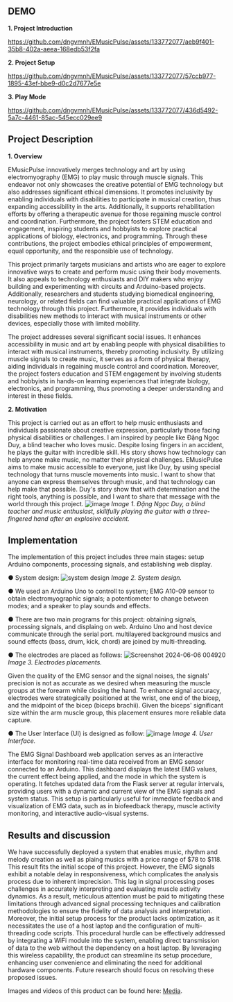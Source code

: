 ## DEMO
**1. Project Introduction**


https://github.com/dngvmnh/EMusicPulse/assets/133772077/aeb9f401-35b8-402a-aeea-168edb53f2fa


**2. Project Setup**


https://github.com/dngvmnh/EMusicPulse/assets/133772077/57ccb977-1895-43ef-bbe9-d0c2d7677e5e


**3. Play Mode**


https://github.com/dngvmnh/EMusicPulse/assets/133772077/436d5492-5a7c-4461-85ac-545ecc029ee9


## Project Description

**1. Overview**

EMusicPulse innovatively merges technology and art by using electromyography (EMG) to play music through muscle signals. This endeavor not only showcases the creative potential of EMG technology but also addresses significant ethical dimensions. It promotes inclusivity by enabling individuals with disabilities to participate in musical creation, thus expanding accessibility in the arts. Additionally, it supports rehabilitation efforts by offering a therapeutic avenue for those regaining muscle control and coordination. Furthermore, the project fosters STEM education and engagement, inspiring students and hobbyists to explore practical applications of biology, electronics, and programming. Through these contributions, the project embodies ethical principles of empowerment, equal opportunity, and the responsible use of technology.

This project primarily targets musicians and artists who are eager to explore innovative ways to create and perform music using their body movements. It also appeals to technology enthusiasts and DIY makers who enjoy building and experimenting with circuits and Arduino-based projects. Additionally, researchers and students studying biomedical engineering, neurology, or related fields can find valuable practical applications of EMG technology through this project. Furthermore, it provides individuals with disabilities new methods to interact with musical instruments or other devices, especially those with limited mobility.

The project addresses several significant social issues. It enhances accessibility in music and art by enabling people with physical disabilities to interact with musical instruments, thereby promoting inclusivity. By utilizing muscle signals to create music, it serves as a form of physical therapy, aiding individuals in regaining muscle control and coordination. Moreover, the project fosters education and STEM engagement by involving students and hobbyists in hands-on learning experiences that integrate biology, electronics, and programming, thus promoting a deeper understanding and interest in these fields.

**2. Motivation**

This project is carried out as an effort to help music enthusiasts and individuals passionate about creative expression, particularly those facing physical disabilities or challenges. I am inspired by people like Đặng Ngọc Duy, a blind teacher who loves music. Despite losing fingers in an accident, he plays the guitar with incredible skill. His story shows how technology can help anyone make music, no matter their physical challenges. EMusicPulse aims to make music accessible to everyone, just like Duy, by using special technology that turns muscle movements into music. I want to show that anyone can express themselves through music, and that technology can help make that possible. Duy's story show that with determination and the right tools, anything is possible, and I want to share that message with the world through this project.
![image](https://github.com/dngvmnh/EMusicPulse/assets/133772077/8a96e70f-126a-4bc6-b17f-58bb7a1b06fc)
_Image 1. Đặng Ngọc Duy, a blind teacher and music enthusiast, skillfully playing the guitar with a three-fingered hand after an explosive accident._

## Implementation

The implementation of this project includes three main stages: setup Arduino components, processing signals, and establishing web display.

● System design:
![system design](https://github.com/dngvmnh/EMusicPulse/assets/133772077/10853052-1546-47bf-9715-01d42129c3fc)
_Image 2. System design._


● We used an Arduino Uno to controll to system; EMG A10-09 sensor to obtain electromyographic signals; a potentiometer to change between modes; and a speaker to play sounds and effects.

● There are two main programs for this project: obtaining signals, processing signals, and displaing on web. Arduino Uno and host device communicate through the serial port. multilayered background musics and sound effects (bass, drum, kick, chord) are joined by multi-threading. 

●  The electrodes are placed as follows:
![Screenshot 2024-06-06 004920](https://github.com/dngvmnh/EMusicPulse/assets/133772077/a549bb97-cd4d-4d81-8a0e-f9bfc0cd5946)
_Image 3. Electrodes placements._

Given the quality of the EMG sensor and the signal noises, the signals' precision is not as accurate as we desired when measuring the muscle groups at the forearm while closing the hand. To enhance signal accuracy, electrodes were strategically positioned at the wrist, one end of the bicep, and the midpoint of the bicep (biceps brachii). Given the biceps' significant size within the arm muscle group, this placement ensures more reliable data capture.


●  The User Interface (UI) is designed as follow:
![image](https://github.com/dngvmnh/EMusicPulse/assets/133772077/daa5135d-e520-4e14-b453-8d9ec509bf34)
_Image 4. User Interface._

The EMG Signal Dashboard web application serves as an interactive interface for monitoring real-time data received from an EMG sensor connected to an Arduino. This dashboard displays the latest EMG values, the current effect being applied, and the mode in which the system is operating. It fetches updated data from the Flask server at regular intervals, providing users with a dynamic and current view of the EMG signals and system status. This setup is particularly useful for immediate feedback and visualization of EMG data, such as in biofeedback therapy, muscle activity monitoring, and interactive audio-visual systems.


## Results and discussion

We have successfully deployed a system that enables music, rhythm and melody creation as well as plaing musics with a price range of $78 to $118. This result fits the initial scope of this project. However, the EMG signals exhibit a notable delay in responsiveness, which complicates the analysis process due to inherent imprecision. This lag in signal processing poses challenges in accurately interpreting and evaluating muscle activity dynamics. As a result, meticulous attention must be paid to mitigating these limitations through advanced signal processing techniques and calibration methodologies to ensure the fidelity of data analysis and interpretation. Moreover, the initial setup process for the product lacks optimization, as it necessitates the use of a host laptop and the configuration of multi-threading code scripts. This procedural hurdle can be effectively addressed by integrating a WiFi module into the system, enabling direct transmission of data to the web without the dependency on a host laptop. By leveraging this wireless capability, the product can streamline its setup procedure, enhancing user convenience and eliminating the need for additional hardware components. Future research should focus on resolving these proposed issues.

Images and videos of this product can be found here: [Media](https://github.com/dngvmnh/EMusicPulse/tree/main/Media).

